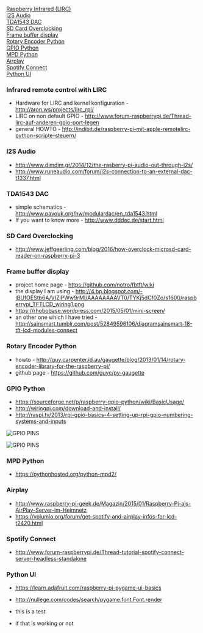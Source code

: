 

[Raspberry Infrared (LIRC)](#infrared-remote-control-with-lirc)<br>
[I2S Audio](#i2s-audio)<br>
[TDA1543 DAC](#tda1543-dac)<br> 
[SD Card Overclocking](#sd-card-overclocking)<br> 
[Frame buffer display](#frame-buffer-display)<br>
[Rotary Encoder Python](#rotary-encoder-python)<br>
[GPIO Python](#gpio-python)<br>
[MPD Python](#mpd-python)<br>
[Airplay](#airplay)<br>
[Spotify Connect](#spotify-connect)<br>
[Python UI](#python-ui)<br>

### Infrared remote control with LIRC
- Hardware for LIRC and kernel konfiguration - http://aron.ws/projects/lirc_rpi/
- LIRC on non default GPIO - http://www.forum-raspberrypi.de/Thread-lirc-auf-anderen-gpio-port-legen
- general HOWTO - http://indibit.de/raspberry-pi-mit-apple-remotelirc-python-scripte-steuern/

### I2S Audio
- http://www.dimdim.gr/2014/12/the-rasberry-pi-audio-out-through-i2s/
- http://www.runeaudio.com/forum/i2s-connection-to-an-external-dac-t1337.html

### TDA1543 DAC
- simple schematics - http://www.pavouk.org/hw/modulardac/en_tda1543.html
- If you want to know more - http://www.dddac.de/start.html

### SD Card Overclocking
- http://www.jeffgeerling.com/blog/2016/how-overclock-microsd-card-reader-on-raspberry-pi-3

### Frame buffer display
- project home page - https://github.com/notro/fbtft/wiki
- the display I am using - http://4.bp.blogspot.com/-IBUfOEStb6A/VIZiPWw9rMI/AAAAAAAAVT0/TYKj5dCf0Zo/s1600/raspberrypi_TFTLCD_wiring1.png
- https://rhobobase.wordpress.com/2015/05/01/mini-screen/
- an other one which I have tried - http://sainsmart.tumblr.com/post/52849596106/diagramsainsmart-18-tft-lcd-modules-connect

### Rotary Encoder Python
- howto - http://guy.carpenter.id.au/gaugette/blog/2013/01/14/rotary-encoder-library-for-the-raspberry-pi/
- github page - https://github.com/guyc/py-gaugette

### GPIO Python
- https://sourceforge.net/p/raspberry-gpio-python/wiki/BasicUsage/
- http://wiringpi.com/download-and-install/
- http://raspi.tv/2013/rpi-gpio-basics-4-setting-up-rpi-gpio-numbering-systems-and-inputs

![GPIO PINS](https://github.com/thk4711/raspiradio/blob/master/Images/GPIOPINS-RPI.jpg)

![GPIO PINS](https://github.com/thk4711/raspiradio/blob/master/Images/GPIO-BCM-WIRING.png)

### MPD Python
- https://pythonhosted.org/python-mpd2/
 
### Airplay
- http://www.raspberry-pi-geek.de/Magazin/2015/01/Raspberry-Pi-als-AirPlay-Server-im-Heimnetz
- https://volumio.org/forum/get-spotify-and-airplay-infos-for-lcd-t2420.html

### Spotify Connect
- http://www.forum-raspberrypi.de/Thread-tutorial-spotify-connect-server-headless-standalone

### Python UI
- https://learn.adafruit.com/raspberry-pi-pygame-ui-basics
- http://nullege.com/codes/search/pygame.font.Font.render


- this is a test
- if that is working or not